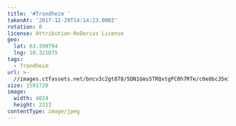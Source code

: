 ```yaml
---
title: '#Trondheim '
takenAt: '2017-12-29T14:14:23.000Z'
rotation: 0
license: Attribution-NoDerivs License
geo:
  lat: 63.399794
  lng: 10.321075
tags:
  - Trondheim
url: >-
  //images.ctfassets.net/bncv3c2gt878/5DN1Gms5TRQxtgPC0h7RTe/c0e8bc35e17819ff56b50b3ad68b0dbf/trondheim_27597301349_o
size: 1591728
image:
  width: 4024
  height: 2213
contentType: image/jpeg
---
```


